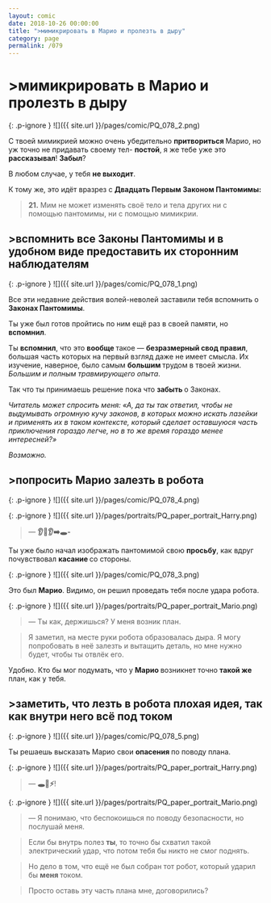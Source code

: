 ```yaml
---
layout: comic
date: 2018-10-26 00:00:00
title: ">мимикрировать в Марио и пролезть в дыру"
category: page
permalink: /079
---
```


# >мимикрировать в Марио и пролезть в дыру

{: .p-ignore }
![]({{ site.url }}/pages/comic/PQ_078_2.png)

С твоей мимикрией можно очень убедительно <strong>притвориться </strong>Марио, но уж точно не придавать своему тел- <strong>постой</strong>, я же тебе уже это <strong>рассказывал</strong>! <strong>Забыл</strong>?

В любом случае, у тебя <strong>не выходит</strong>.

К тому же, это идёт вразрез с <strong>Двадцать Первым Законом Пантомимы:</strong>

<blockquote><strong>21.</strong> Мим не может изменять своё тело и тела других ни с помощью пантомимы, ни с помощью мимикрии.</blockquote>

## >вспомнить все Законы Пантомимы и в удобном виде предоставить их сторонним наблюдателям

{: .p-ignore }
![]({{ site.url }}/pages/comic/PQ_078_1.png)

Все эти недавние действия волей-неволей заставили тебя вспомнить о <strong>Законах Пантомимы</strong>.

Ты уже был готов пройтись по ним ещё раз в своей памяти, но <strong>вспомнил</strong>.

Ты <strong>вспомнил</strong>, что это <strong>вообще </strong>такое — <strong>безразмерный свод правил</strong>, большая часть которых на первый взгляд даже не имеет смысла. Их изучение, наверное, было самым <strong>большим </strong>трудом в твоей жизни. <em>Большим и полным травмирующего опыта</em>.

Так что ты принимаешь решение пока что <strong>забыть </strong>о Законах.

<em>Читатель может спросить меня: «А, да ты так ответил, чтобы не выдумывать огромную кучу законов, в которых можно искать лазейки и применять их в таком контексте, который сделает оставшуюся часть приключения гораздо легче, но в то же время гораздо менее интересней?»</em>

<em>Возможно.</em>

## >попросить Марио залезть в робота

{: .p-ignore }
![]({{ site.url }}/pages/comic/PQ_078_4.png)

{: .p-ignore }
![]({{ site.url }}/pages/portraits/PQ_paper_portrait_Harry.png)

<blockquote>— <strong>👂😬👂➡️🕳️-</strong></blockquote>

Ты уже было начал изображать пантомимой свою <strong>просьбу</strong>, как вдруг почувствовал <strong>касание </strong>со стороны.

{: .p-ignore }
![]({{ site.url }}/pages/comic/PQ_078_3.png)

Это был <strong>Марио</strong>. Видимо, он решил проведать тебя после удара робота.

{: .p-ignore }
![]({{ site.url }}/pages/portraits/PQ_paper_portrait_Mario.png)

<blockquote>— Ты как, держишься? У меня возник план.</blockquote>

<blockquote>Я заметил, на месте руки робота образовалась дыра. Я могу попробовать в неё залезть и вытащить деталь, но мне нужно будет, чтобы ты отвлёк его.</blockquote>

Удобно. Кто бы мог подумать, что у <strong>Марио </strong>возникнет точно <strong>такой же</strong> план, как у тебя.

## >заметить, что лезть в робота плохая идея, так как внутри него всё под током

{: .p-ignore }
![]({{ site.url }}/pages/comic/PQ_078_5.png)

Ты решаешь высказать Марио свои <strong>опасения </strong>по поводу плана.

{: .p-ignore }
![]({{ site.url }}/pages/portraits/PQ_paper_portrait_Harry.png)

<blockquote>— <strong>🕳️🤖⚡</strong>!</blockquote>

{: .p-ignore }
![]({{ site.url }}/pages/portraits/PQ_paper_portrait_Mario.png)

<blockquote>— Я понимаю, что беспокоишься по поводу безопасности, но послушай меня.</blockquote>

<blockquote>Если бы внутрь полез <strong>ты</strong>, то точно бы схватил такой электрический удар, что потом тебя бы никто не смог поднять.</blockquote>

<blockquote>Но дело в том, что ещё не был собран тот робот, который ударил бы <strong>меня </strong>током. </blockquote>

<blockquote>Просто оставь эту часть плана мне, договорились?</blockquote>
